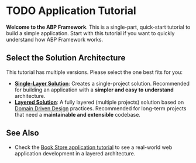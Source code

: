# TODO Application Tutorial

**Welcome to the ABP Framework**. This is a single-part, quick-start tutorial to build a simple application. Start with this tutorial if you want to quickly understand how ABP Framework works.

## Select the Solution Architecture

This tutorial has multiple versions. Please select the one best fits for you:

* **[Single-Layer Solution](single-Layer/index.md)**: Creates a single-project solution. Recommended for building an application with a **simpler and easy to understand** architecture.
* **[Layered Solution](layered/index.md)**: A fully layered (multiple projects) solution based on [Domain Driven Design](../../framework/architecture/domain-driven-design/index.md) practices. Recommended for long-term projects that need a **maintainable and extensible** codebase.

## See Also

* Check the [Book Store application tutorial](../book-store/part-01.md) to see a real-world web application development in a layered architecture.
